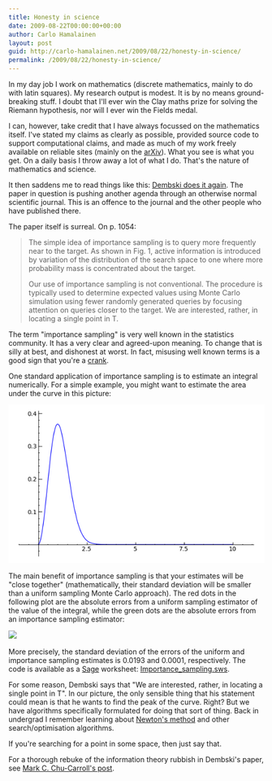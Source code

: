 ```yaml
---
title: Honesty in science
date: 2009-08-22T00:00:00+00:00
author: Carlo Hamalainen
layout: post
guid: http://carlo-hamalainen.net/2009/08/22/honesty-in-science/
permalink: /2009/08/22/honesty-in-science/
---
```


In my day job I work on mathematics (discrete mathematics, mainly to do with latin squares). My research output is modest. It is by no means ground-breaking stuff. I doubt that I'll ever win the Clay maths prize for solving the Riemann hypothesis, nor will I ever win the Fields medal.

I can, however, take credit that I have always focussed on the mathematics itself. I've stated my claims as clearly as possible, provided source code to support computational claims, and made as much of my work freely available on reliable sites (mainly on the [arXiv](http://arxiv.org)). What you see is what you get. On a daily basis I throw away a lot of what I do. That's the nature of mathematics and science.

It then saddens me to read things like this: [Dembski does it again](http://scienceblogs.com/pharyngula/2009/08/dembski_does_it_again.php). The paper in question is pushing another agenda through an otherwise normal scientific journal. This is an offence to the journal and the other people who have published there.

The paper itself is surreal. On p. 1054:

> The simple idea of importance sampling is to query more frequently near to the target. As shown in Fig. 1, active information is introduced by variation of the distribution of the search space to one where more probability mass is concentrated about the target.
> 
> Our use of importance sampling is not conventional. The procedure is typically used to determine expected values using Monte Carlo simulation using fewer randomly generated queries by focusing attention on queries closer to the target. We are interested, rather, in locating a single point in T.

The term "importance sampling" is very well known in the statistics community. It has a very clear and agreed-upon meaning. To change that is silly at best, and dishonest at worst. In fact, misusing well known terms is a good sign that you're a [crank](http://en.wikipedia.org/wiki/Crank_(person)).

One standard application of importance sampling is to estimate an integral numerically. For a simple example, you might want to estimate the area under the curve in this picture:

<img src="/stuff/curve_for_integral.png?w=1100" /> 

The main benefit of importance sampling is that your estimates will be "close together" (mathematically, their standard deviation will be smaller than a uniform sampling Monte Carlo approach). The red dots in the following plot are the absolute errors from a uniform sampling estimator of the value of the integral, while the green dots are the absolute errors from an importance sampling estimator:

<img src="/integral_errors_g.png?w=1100&ssl=1" data-recalc-dims="1" /> 

More precisely, the standard deviation of the errors of the uniform and importance sampling estimates is 0.0193 and 0.0001, respectively. The code is available as a [Sage](http://sagemath.org) worksheet: [Importance_sampling.sws](/stuff/Importance_sampling.sws).

For some reason, Dembski says that "We are interested, rather, in locating a single point in T". In our picture, the only sensible thing that his statement could mean is that he wants to find the peak of the curve. Right? But we have algorithms specifically formulated for doing that sort of thing. Back in undergrad I remember learning about [Newton's method](http://en.wikipedia.org/wiki/Newton%27s_method#Application_to_minimization_and_maximization_problems) and other search/optimisation algorithms. 

If you're searching for a point in some space, then just say that.

For a thorough rebuke of the information theory rubbish in Dembski's paper, see [Mark C. Chu-Carroll's post](http://scienceblogs.com/goodmath/2009/05/_so_william_dembski_the.php).
